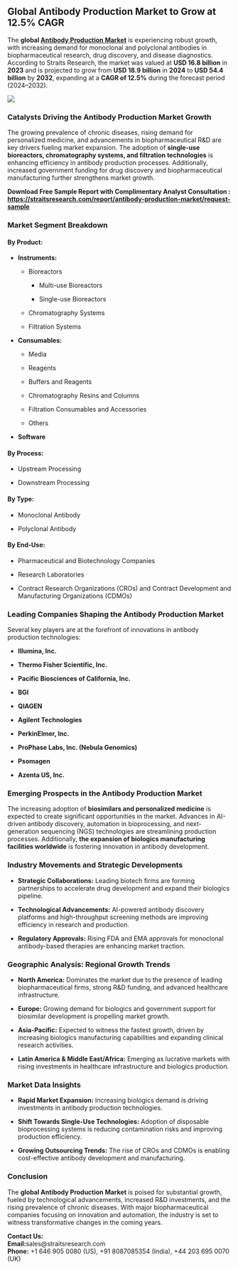 <h2 data-pm-slice="">Global Antibody Production Market to Grow at 12.5% CAGR</h2>
<p data-pm-slice="">The <strong>global <a href="https://straitsresearch.com/report/antibody-production-market/">Antibody Production Market</a></strong>&nbsp;is experiencing robust growth, with increasing demand for monoclonal and polyclonal antibodies in biopharmaceutical research, drug discovery, and disease diagnostics. According to Straits Research, the market was valued at <strong>USD 16.8 billion</strong> in <strong>2023</strong> and is projected to grow from <strong>USD 18.9 billion</strong> in <strong>2024</strong> to <strong>USD 54.4 billion</strong> by <strong>2032</strong>, expanding at a <strong>CAGR of 12.5%</strong> during the forecast period (2024&ndash;2032).</p>
<img src="https://blogger.googleusercontent.com/img/b/R29vZ2xl/AVvXsEjacSN8ordwhzoqpQPQE415IKEq8cyDgOU_xD4sLuy7hREDnfQRal0YIzdDJQgl8d4CHNHYMKEHEisV7tArLpylcppNsJS8GsFUW5t1VqDKnHcoOQdxYtQxkhquVnccH4eJf1htMhIUMQOtModM98CGo17Fg0xOrehshflwF90qg5vljPgpgo9ejXJzsw/s954/8.jpg">
<h3>Catalysts Driving the Antibody Production Market Growth</h3>
<p>The growing prevalence of chronic diseases, rising demand for personalized medicine, and advancements in biopharmaceutical R&amp;D are key drivers fueling market expansion. The adoption of <strong>single-use bioreactors, chromatography systems, and filtration technologies</strong> is enhancing efficiency in antibody production processes. Additionally, increased government funding for drug discovery and biopharmaceutical manufacturing further strengthens market growth.</p>
<p><strong>Download Free Sample Report with&nbsp;Complimentary Analyst Consultation : <a href="https://straitsresearch.com/report/antibody-production-market/request-sample">https://straitsresearch.com/report/antibody-production-market/request-sample</a><br /></strong></p>
<h3>Market Segment Breakdown</h3>
<h4>By Product:</h4>
<ul data-spread="">
<li>
<p><strong>Instruments:</strong></p>
<ul data-spread="">
<li>
<p>Bioreactors</p>
<ul data-spread="">
<li>
<p>Multi-use Bioreactors</p>
</li>
<li>
<p>Single-use Bioreactors</p>
</li>
</ul>
</li>
<li>
<p>Chromatography Systems</p>
</li>
<li>
<p>Filtration Systems</p>
</li>
</ul>
</li>
<li>
<p><strong>Consumables:</strong></p>
<ul data-spread="">
<li>
<p>Media</p>
</li>
<li>
<p>Reagents</p>
</li>
<li>
<p>Buffers and Reagents</p>
</li>
<li>
<p>Chromatography Resins and Columns</p>
</li>
<li>
<p>Filtration Consumables and Accessories</p>
</li>
<li>
<p>Others</p>
</li>
</ul>
</li>
<li>
<p><strong>Software</strong></p>
</li>
</ul>
<h4>By Process:</h4>
<ul data-spread="">
<li>
<p>Upstream Processing</p>
</li>
<li>
<p>Downstream Processing</p>
</li>
</ul>
<h4>By Type:</h4>
<ul data-spread="">
<li>
<p>Monoclonal Antibody</p>
</li>
<li>
<p>Polyclonal Antibody</p>
</li>
</ul>
<h4>By End-Use:</h4>
<ul data-spread="">
<li>
<p>Pharmaceutical and Biotechnology Companies</p>
</li>
<li>
<p>Research Laboratories</p>
</li>
<li>
<p>Contract Research Organizations (CROs) and Contract Development and Manufacturing Organizations (CDMOs)</p>
</li>
</ul>
<h3>Leading Companies Shaping the Antibody Production Market</h3>
<p>Several key players are at the forefront of innovations in antibody production technologies:</p>
<ul data-spread="">
<li>
<p><strong>Illumina, Inc.</strong></p>
</li>
<li>
<p><strong>Thermo Fisher Scientific, Inc.</strong></p>
</li>
<li>
<p><strong>Pacific Biosciences of California, Inc.</strong></p>
</li>
<li>
<p><strong>BGI</strong></p>
</li>
<li>
<p><strong>QIAGEN</strong></p>
</li>
<li>
<p><strong>Agilent Technologies</strong></p>
</li>
<li>
<p><strong>PerkinElmer, Inc.</strong></p>
</li>
<li>
<p><strong>ProPhase Labs, Inc. (Nebula Genomics)</strong></p>
</li>
<li>
<p><strong>Psomagen</strong></p>
</li>
<li>
<p><strong>Azenta US, Inc.</strong></p>
</li>
</ul>
<h3>Emerging Prospects in the Antibody Production Market</h3>
<p>The increasing adoption of <strong>biosimilars and personalized medicine</strong> is expected to create significant opportunities in the market. Advances in AI-driven antibody discovery, automation in bioprocessing, and next-generation sequencing (NGS) technologies are streamlining production processes. Additionally, <strong>the expansion of biologics manufacturing facilities worldwide</strong> is fostering innovation in antibody development.</p>
<h3>Industry Movements and Strategic Developments</h3>
<ul data-spread="">
<li>
<p><strong>Strategic Collaborations:</strong> Leading biotech firms are forming partnerships to accelerate drug development and expand their biologics pipeline.</p>
</li>
<li>
<p><strong>Technological Advancements:</strong> AI-powered antibody discovery platforms and high-throughput screening methods are improving efficiency in research and production.</p>
</li>
<li>
<p><strong>Regulatory Approvals:</strong> Rising FDA and EMA approvals for monoclonal antibody-based therapies are enhancing market traction.</p>
</li>
</ul>
<h3>Geographic Analysis: Regional Growth Trends</h3>
<ul data-spread="">
<li>
<p><strong>North America:</strong> Dominates the market due to the presence of leading biopharmaceutical firms, strong R&amp;D funding, and advanced healthcare infrastructure.</p>
</li>
<li>
<p><strong>Europe:</strong> Growing demand for biologics and government support for biosimilar development is propelling market growth.</p>
</li>
<li>
<p><strong>Asia-Pacific:</strong> Expected to witness the fastest growth, driven by increasing biologics manufacturing capabilities and expanding clinical research activities.</p>
</li>
<li>
<p><strong>Latin America &amp; Middle East/Africa:</strong> Emerging as lucrative markets with rising investments in healthcare infrastructure and biologics production.</p>
</li>
</ul>
<h3>Market Data Insights</h3>
<ul data-spread="">
<li>
<p><strong>Rapid Market Expansion:</strong> Increasing biologics demand is driving investments in antibody production technologies.</p>
</li>
<li>
<p><strong>Shift Towards Single-Use Technologies:</strong> Adoption of disposable bioprocessing systems is reducing contamination risks and improving production efficiency.</p>
</li>
<li>
<p><strong>Growing Outsourcing Trends:</strong> The rise of CROs and CDMOs is enabling cost-effective antibody development and manufacturing.</p>
</li>
</ul>
<h3>Conclusion</h3>
<p>The <strong>global Antibody Production Market</strong> is poised for substantial growth, fueled by technological advancements, increased R&amp;D investments, and the rising prevalence of chronic diseases. With major biopharmaceutical companies focusing on innovation and automation, the industry is set to witness transformative changes in the coming years.</p>
<p><strong>Contact Us:</strong><br /><strong>Email:</strong><a>sales@straitsresearch.com</a><br /><strong>Phone:</strong> +1 646 905 0080 (US), +91 8087085354 (India), +44 203 695 0070 (UK)</p>
